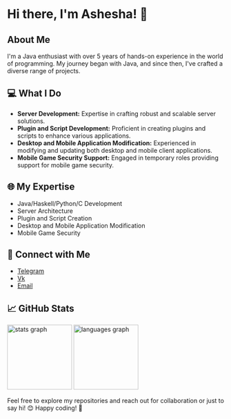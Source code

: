 # Hi there, I'm Ashesha! 👋

## About Me

I'm a Java enthusiast with over 5 years of hands-on experience in the world of programming. My journey began with Java, and since then, I've crafted a diverse range of projects.

## 💻 What I Do

- **Server Development:** Expertise in crafting robust and scalable server solutions.
- **Plugin and Script Development:** Proficient in creating plugins and scripts to enhance various applications.
- **Desktop and Mobile Application Modification:** Experienced in modifying and updating both desktop and mobile client applications.
- **Mobile Game Security Support:** Engaged in temporary roles providing support for mobile game security.

## 🌐 My Expertise

- Java/Haskell/Python/C Development
- Server Architecture
- Plugin and Script Creation
- Desktop and Mobile Application Modification
- Mobile Game Security

## 🔗 Connect with Me

- [Telegram](https://t.me/mcashesha) 
- [Vk](https://vk.com/mcashesha)
- [Email](mcashesha@mail.ru)

## 📈 GitHub Stats
<div align="left">
  <img src="https://github-readme-stats.vercel.app/api?username=McAshesha&show_icons=true&theme=radical" height="150" alt="stats graph"  />
  <img src="https://github-readme-stats.vercel.app/api/top-langs/?username=McAshesha&layout=compact&theme=radical" height="150" alt="languages graph"  />
</div>

Feel free to explore my repositories and reach out for collaboration or just to say hi! 😊
Happy coding! 🚀
